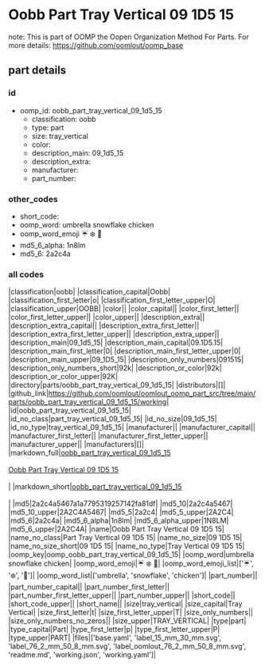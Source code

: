 # Oobb Part Tray Vertical 09 1D5 15  

note: This is part of OOMP the Oopen Organization Method For Parts. For more details: https://github.com/oomlout/oomp_base

##  part details





### id
* oomp_id: oobb_part_tray_vertical_09_1d5_15
  * classification: oobb
  * type: part
  * size: tray_vertical
  * color: 
  * description_main: 09_1d5_15
  * description_extra: 
  * manufacturer: 
  * part_number: 

### other_codes
* short_code: 
* oomp_word: umbrella snowflake chicken
* oomp_word_emoji :umbrella: :snowflake: :chicken:
* md5_6_alpha: 1n8lm
* md5_6: 2a2c4a

### all codes 
|classification|oobb|
|classification_capital|Oobb|
|classification_first_letter|o|
|classification_first_letter_upper|O|
|classification_upper|OOBB|
|color||
|color_capital||
|color_first_letter||
|color_first_letter_upper||
|color_upper||
|description_extra||
|description_extra_capital||
|description_extra_first_letter||
|description_extra_first_letter_upper||
|description_extra_upper||
|description_main|09_1d5_15|
|description_main_capital|09.1D5.15|
|description_main_first_letter|0|
|description_main_first_letter_upper|0|
|description_main_upper|09_1D5_15|
|description_only_numbers|091515|
|description_only_numbers_short|92k|
|description_or_color|92k|
|description_or_color_upper|92K|
|directory|parts/oobb_part_tray_vertical_09_1d5_15|
|distributors|[]|
|github_link|https://github.com/oomlout/oomlout_oomp_part_src/tree/main/parts/oobb_part_tray_vertical_09_1d5_15/working|
|id|oobb_part_tray_vertical_09_1d5_15|
|id_no_class|part_tray_vertical_09_1d5_15|
|id_no_size|09_1d5_15|
|id_no_type|tray_vertical_09_1d5_15|
|manufacturer||
|manufacturer_capital||
|manufacturer_first_letter||
|manufacturer_first_letter_upper||
|manufacturer_upper||
|manufacturers|[]|
|markdown_full|[oobb_part_tray_vertical_09_1d5_15](https://github.com/oomlout/oomlout_oomp_part_src/tree/main/parts/oobb_part_tray_vertical_09_1d5_15/working)<br>[](https://github.com/oomlout/oomlout_oomp_part_src/tree/main/parts/oobb_part_tray_vertical_09_1d5_15/working)<br>[Oobb Part Tray Vertical 09 1D5 15](https://github.com/oomlout/oomlout_oomp_part_src/tree/main/parts/oobb_part_tray_vertical_09_1d5_15/working)<br><br>|
|markdown_short|[oobb_part_tray_vertical_09_1d5_15](https://github.com/oomlout/oomlout_oomp_part_src/tree/main/parts/oobb_part_tray_vertical_09_1d5_15/working)<br><br>|
|md5|2a2c4a5467a1a7795319257142fa81df|
|md5_10|2a2c4a5467|
|md5_10_upper|2A2C4A5467|
|md5_5|2a2c4|
|md5_5_upper|2A2C4|
|md5_6|2a2c4a|
|md5_6_alpha|1n8lm|
|md5_6_alpha_upper|1N8LM|
|md5_6_upper|2A2C4A|
|name|Oobb Part Tray Vertical 09 1D5 15|
|name_no_class|Part Tray Vertical 09 1D5 15|
|name_no_size|09 1D5 15|
|name_no_size_short|09 1D5 15|
|name_no_type|Tray Vertical 09 1D5 15|
|oomp_key|oomp_oobb_part_tray_vertical_09_1d5_15|
|oomp_word|umbrella snowflake chicken|
|oomp_word_emoji|:umbrella: :snowflake: :chicken:|
|oomp_word_emoji_list|[':umbrella:', ':snowflake:', ':chicken:']|
|oomp_word_list|['umbrella', 'snowflake', 'chicken']|
|part_number||
|part_number_capital||
|part_number_first_letter||
|part_number_first_letter_upper||
|part_number_upper||
|short_code||
|short_code_upper||
|short_name||
|size|tray_vertical|
|size_capital|Tray Vertical|
|size_first_letter|t|
|size_first_letter_upper|T|
|size_only_numbers||
|size_only_numbers_no_zeros||
|size_upper|TRAY_VERTICAL|
|type|part|
|type_capital|Part|
|type_first_letter|p|
|type_first_letter_upper|P|
|type_upper|PART|
|files|['base.yaml', 'label_15_mm_30_mm.svg', 'label_76_2_mm_50_8_mm.svg', 'label_oomlout_76_2_mm_50_8_mm.svg', 'readme.md', 'working.json', 'working.yaml']|
